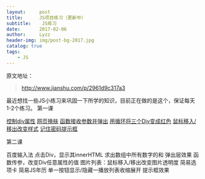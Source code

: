 ```yaml
---
layout:     post
title:      JS项目练习（更新中）
subtitle:    JS练习
date:       2017-02-06
author:     Lyzz
header-img: img/post-bg-2017.jpg
catalog: true
tags:
    - JS
---
```


原文地址：
> http://www.jianshu.com/p/2961d9c317a3

最近想找一些JS小练习来巩固一下所学的知识，目前正在做的是这个，保证每天1-2个练习。
第一课

[控制div属性][1]
[网页换肤][2]
[函数接收参数并弹出][3]
[用循环将三个Div变成红色][4]
[鼠标移入/移出改变样式][5]
[记住密码提示框][6]


第二课

百度输入法
点击Div，显示其innerHTML
求出数组中所有数字的和
弹出层效果
函数传参，改变Div任意属性的值
图片列表：鼠标移入/移出改变图片透明度
简易选项卡
简易JS年历
单一按钮显示/隐藏一播放列表收缩展开
提示框效果


  [1]: https://thanks-moon.github.io/JS-practice/first%20class/1-div%20change%20style.html
  [2]: https://thanks-moon.github.io/JS-practice/first%20class/2-web%20change%20skin.html
  [3]: https://thanks-moon.github.io/JS-practice/first%20class/3-alert%20arguments.html
  [4]: https://thanks-moon.github.io/JS-practice/first%20class/4-DIV%20change%20style%20by%20loop.html
  [5]: https://thanks-moon.github.io/JS-practice/first%20class/5-DIV%20change%20style%20by%20mouseover%20or%20out.html
  [6]: https://thanks-moon.github.io/JS-practice/first%20class/6-remember%20password%20promotion.html
